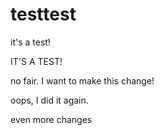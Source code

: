# testtest
it's a test!

IT'S A TEST!

no fair. I want to make this change!

oops, I did it again.

even more changes

